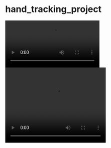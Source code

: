 # hand_tracking_project
![](handTracking.mp4)
<video width="320" height="240" controls>
  <source src="handTracking.mp4" type="video/mp4">
</video>
